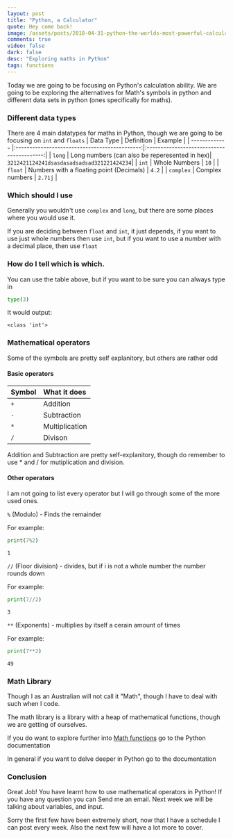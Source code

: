 ```yaml
---
layout: post
title: "Python, a Calculator"
quote: Hey come back!
image: /assets/posts/2018-04-31-python-the-worlds-most-powerful-calculator/charles-deluvio-456506-unsplash.jpg
comments: true
video: false
dark: false
desc: "Exploring maths in Python"
tags: functions
---
```


Today we are going to be focusing on Python's calculation ability.
We are going to be exploring the alternatives for Math's symbols in python and different data sets in python (ones specifically for maths).

### Different data types
There are 4 main datatypes for maths in Python, though we are going to be focusing on `int` and `floats`
| Data Type     | Definition                                    | Example                                   |
| ------------- |:---------------------------------------------:|:-----------------------------------------:|
| `long`        | Long numbers (can also be reperesented in hex)| `3212421124241dsasdasadsadsad321221424234`|
| `int`         | Whole Numbers                                 | `10`                                      |
| `float`       | Numbers with a floating point (Decimals)      | `4.2`                                     |
| `complex`     | Complex numbers                               | `2.71j`                                   |

### Which should I use
Generally you wouldn't use `complex` and `long`, but there are some places where you would use it.

If you are deciding between `float` and `int`, it just depends, if you want to use just whole numbers then use `int`, but if you want to use a number with a decimal place, then use `float`

### How do I tell which is which.
You can use the table above, but if you want to be sure you can always type in
```python
type(3)
```
It would output:

```
<class 'int'>
```

### Mathematical operators
Some of the symbols are pretty self explanitory, but others are rather odd

#### Basic operators

| Symbol        | What it does   |
|:--------------|:---------------|
| `+`           |Addition        | 
| `-`           |Subtraction     |
| `*`           |Multiplication  | 
| `/`           |Divison         |

Addition and Subtraction are pretty self-explanitory, though do remember to use * and / for mutiplication and division.

#### Other operators
I am not going to list every operator but I will go through some of the more used ones.

`%` (Modulo) - Finds the remainder

For example:

```python
print(7%2)
```

```
1
```

`//` (Floor division) - divides, but if  i is not a whole number the number rounds down

For example:

```python
print(7//2)
```

```
3
```

`**` (Exponents) - multiplies by itself a cerain amount of times

For example:

```python
print(7**2)
```

```
49
```

### Math Library
Though I as an Australian will not call it "Math", though I have to deal with such when I code.

The math library is a library with a heap of mathematical functions, though we are getting of ourselves.

If you do want to explore further into <a target="_blank" href="https://docs.python.org/2/library/math.html">Math functions</a> go to the Python documentation
<div class="message2">In general if you want to delve deeper in Python go to the documentation</div>

### Conclusion
Great Job! You have learnt how to use mathematical operators in Python! If you have any question you can <a action="mailto:hi@pynapple.codes">Send me an email</a>. Next week we will be talking about variables, and input. 

<div class="message">Sorry the first few have been extremely short, now that I have a schedule I can post every week. Also the next few will have a lot more to cover.</div>


